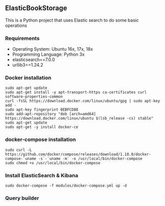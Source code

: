 ## ElasticBookStorage

This is a Python project that uses Elastic search to do some basic operations

### Requirements

+ Operating System: Ubuntu 16x, 17x, 18x
+ Programming Language: Python 3x
+ elasticsearch==7.0.0
+ urllib3==1.24.2

### Docker installation

```
sudo apt-get update
sudo apt-get install -y apt-transport-https ca-certificates curl software-properties-common
curl -fsSL https://download.docker.com/linux/ubuntu/gpg | sudo apt-key add -
sudo apt-key fingerprint 0EBFCD88
sudo add-apt-repository "deb [arch=amd64] https://download.docker.com/linux/ubuntu $(lsb_release -cs) stable"
sudo apt-get update
sudo apt-get -y install docker-ce
```

### docker-compose installation

```
sudo curl -L https://github.com/docker/compose/releases/download/1.18.0/docker-compose-`uname -s`-`uname -m` -o /usr/local/bin/docker-compose
sudo chmod +x /usr/local/bin/docker-compose
```

### Install ElasticSearch & Kibana

```
sudo docker-compose -f modules/docker-compose.yml up -d
```

### Query builder